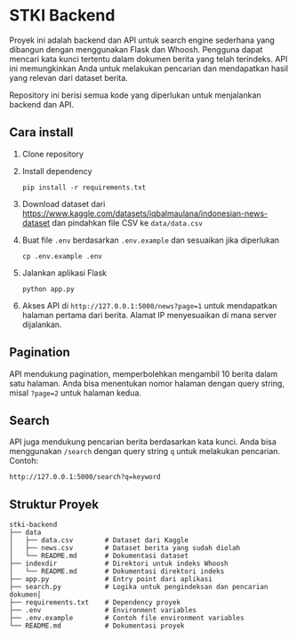 # STKI Backend

Proyek ini adalah backend dan API untuk search engine sederhana yang dibangun dengan menggunakan Flask dan Whoosh. Pengguna dapat mencari kata kunci tertentu dalam dokumen berita yang telah terindeks. API ini memungkinkan Anda untuk melakukan pencarian dan mendapatkan hasil yang relevan dari dataset berita.

Repository ini berisi semua kode yang diperlukan untuk menjalankan backend dan API.

## Cara install

1. Clone repository

2. Install dependency

   ```
   pip install -r requirements.txt
   ```

3. Download dataset dari https://www.kaggle.com/datasets/iqbalmaulana/indonesian-news-dataset dan pindahkan file CSV ke `data/data.csv`

4. Buat file `.env` berdasarkan `.env.example` dan sesuaikan jika diperlukan

   ```
   cp .env.example .env
   ```

5. Jalankan aplikasi Flask

   ```
   python app.py
   ```

6. Akses API di `http://127.0.0.1:5000/news?page=1` untuk mendapatkan halaman pertama dari berita. Alamat IP menyesuaikan di mana server dijalankan.

## Pagination

API mendukung pagination, memperbolehkan mengambil 10 berita dalam satu halaman. Anda bisa menentukan nomor halaman dengan query string, misal `?page=2` untuk halaman kedua.

## Search

API juga mendukung pencarian berita berdasarkan kata kunci. Anda bisa menggunakan `/search` dengan query string `q` untuk melakukan pencarian. Contoh:

```
http://127.0.0.1:5000/search?q=keyword
```

## Struktur Proyek

```
stki-backend
├── data
│   ├── data.csv        # Dataset dari Kaggle
│   ├── news.csv        # Dataset berita yang sudah diolah
│   └── README.md       # Dokumentasi dataset
├── indexdir            # Direktori untuk indeks Whoosh
│   └── README.md       # Dokumentasi direktori indeks
├── app.py              # Entry point dari aplikasi
├── search.py           # Logika untuk pengindeksan dan pencarian dokumen│   
├── requirements.txt    # Dependency proyek
├── .env                # Environment variables
├── .env.example        # Contoh file environment variables
└── README.md           # Dokumentasi proyek
```
